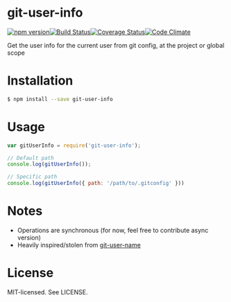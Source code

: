 # git-user-info

[![npm version](http://img.shields.io/npm/v/git-user-info.svg?style=flat-square)](http://browsenpm.org/package/git-user-info)[![Build Status](http://img.shields.io/travis/rexxars/git-user-info/master.svg?style=flat-square)](https://travis-ci.org/rexxars/git-user-info)[![Coverage Status](http://img.shields.io/codeclimate/coverage/github/rexxars/git-user-info.svg?style=flat-square)](https://codeclimate.com/github/rexxars/git-user-info)[![Code Climate](http://img.shields.io/codeclimate/github/rexxars/git-user-info.svg?style=flat-square)](https://codeclimate.com/github/rexxars/git-user-info/)

Get the user info for the current user from git config, at the project or global scope

# Installation

```bash
$ npm install --save git-user-info
```

# Usage

```js
var gitUserInfo = require('git-user-info');

// Default path
console.log(gitUserInfo());

// Specific path
console.log(gitUserInfo({ path: '/path/to/.gitconfig' }))
```

# Notes

* Operations are synchronous (for now, feel free to contribute async version)
* Heavily inspired/stolen from [git-user-name](https://github.com/jonschlinkert/git-user-name)

# License

MIT-licensed. See LICENSE.